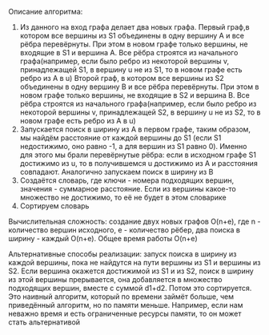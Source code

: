 Описание алгоритма:
1. Из данного на вход графа делает два новых графа.
Первый граф,в котором все вершины из S1 объединены в одну вершину A и все рёбра перевёрнуты.
При этом в новом графе только вершины,
не входящие в S1 и вершина A. Все рёбра строятся из начального графа(например,
если было ребро из некоторой вершины v, принадлежащей S1, в вершину u не из S1, то в новом графе
есть ребро из A в u)
Второй граф, в котором все вершины из S2 объединены в одну вершину B и все рёбра перевёрнуты.
При этом в новом графе только вершины,
не входящие в S2 и вершина B. Все рёбра строятся из начального графа(например,
если было ребро из некоторой вершины v, принадлежащей S2, в вершину u не из S2, то в новом графе
есть ребро из A в u)
2. Запускается поиск в ширину из A в первом графе, таким образом, мы найдём расстояние от каждой вершины до S1
(если S1 недостижимо, оно равно -1, а для вершин из S1 равно 0).
Именно для этого мы брали перевёрнутые рёбра: если в исходном графе S1 достижимо из u, то в получившемся
u достижимо из A и расстояния совпадают.
   Аналогично запускаем поиск в ширину из B
3. Создаётся словарь, где ключи - номера подходящих вершин, значения - суммарное расстояние. Если из вершины
какое-то множество не достижимо, то её не будет в этом словарике
4. Сортируем словарь


Вычислительная сложность: создание двух новых графов O(n+e), где n - количество вершин исходного, e - количество рёбер,
два поиска в ширину - каждый O(n+e). Общее время работы O(n+e)

Альтернативные способы реализации: запуск поиска в ширину из каждой вершины, пока не найдутся на пути вершины из S1 и вершины из S2.
Если вершина окажется достижимой из S1 и из S2, поиск в ширину из этой вершины прерывается,
она добавляется в множество подходящих вершин, вместе с суммой d1+d2. Потом это сортируется.
Это наивный алгоритм, который по времени займёт больше, чем приведённый алгоритм, но по памяти меньше.
Например, если нам неважно время и есть ограниченные ресурсы памяти, то он может стать альтернативой